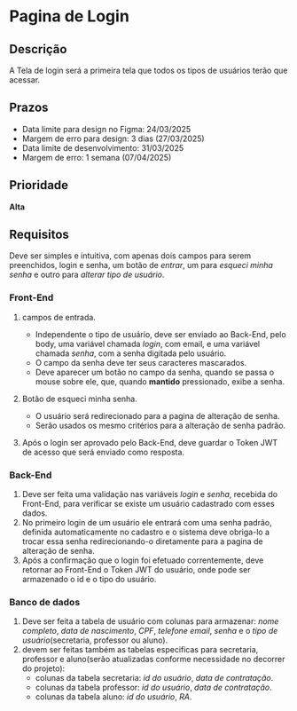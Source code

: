 # Pagina de Login

## Descrição

A Tela de login será a primeira tela que todos os tipos de usuários terão que acessar.

## Prazos

- Data limite para design no Figma: 24/03/2025
- Margem de erro para design: 3 dias (27/03/2025)
- Data limite de desenvolvimento: 31/03/2025
- Margem de erro: 1 semana (07/04/2025)

## Prioridade

**Alta**

## Requisitos

Deve ser simples e intuitiva, com apenas dois campos para serem preenchidos, login e senha, um botão de *entrar*, um para *esqueci minha senha* e outro para *alterar tipo de usuário*.

### Front-End

1. campos de entrada.
    - Independente o tipo de usuário, deve ser enviado ao Back-End, pelo body, uma variável chamada *login*, com email, e uma variável chamada *senha*, com a senha digitada pelo usuário.
    - O campo da senha deve ter seus caracteres mascarados.
    - Deve aparecer um botão no campo da senha, quando se passa o mouse sobre ele, que, quando **mantido** pressionado, exibe a senha.

2. Botão de esqueci minha senha.
    - O usuário será redirecionado para a pagina de alteração de senha.
    - Serão usados os mesmo critérios para a alteração de senha padrão.
3. Após o login ser aprovado pelo Back-End, deve guardar o Token JWT de acesso que será enviado como resposta.

### Back-End

1. Deve ser feita uma validação nas variáveis *login* e *senha*, recebida do Front-End, para verificar se existe um usuário cadastrado com esses dados.
2. No primeiro login de um usuário ele entrará com uma senha padrão, definida automaticamente no cadastro e o sistema deve obriga-lo a trocar essa senha redirecionando-o diretamente para a pagina de alteração de senha.
3. Após a confirmação que o login foi efetuado correntemente, deve retornar ao Front-End o Token JWT do usuário, onde pode ser armazenado o id  e o tipo do usuário.

### Banco de dados

1. Deve ser feita a tabela de usuário com colunas para armazenar: *nome completo*, *data de nascimento*, *CPF*, *telefone* *email*, *senha* e o *tipo de usuário*(secretaria, professor ou aluno).
2. devem ser feitas também as tabelas especificas para secretaria, professor e aluno(serão atualizadas conforme necessidade no decorrer do projeto):
    - colunas da tabela secretaria: *id do usuário*, *data de contratação*.
    - colunas da tabela professor: *id do usuário*, *data de contratação*.
    - colunas da tabela aluno: *id do usuário*, *RA*.